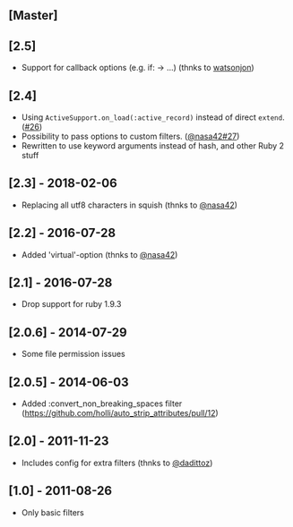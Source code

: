 ## [Master]

## [2.5]

  - Support for callback options (e.g. if: -> ...) (thnks to [watsonjon](https://github.com/holli/auto_strip_attributes/pull/28))

## [2.4]

  - Using `ActiveSupport.on_load(:active_record)` instead of direct `extend`. ([#26](https://github.com/holli/auto_strip_attributes/commit/02431f07fcd880baaa352fc3e5a47d07c6d3935d))
  - Possibility to pass options to custom filters. ([@nasa42#27](https://github.com/holli/auto_strip_attributes/pull/27))
  - Rewritten to use keyword arguments instead of hash, and other Ruby 2 stuff 

## [2.3] - 2018-02-06

  - Replacing all utf8 characters in squish (thnks to [@nasa42](https://github.com/holli/auto_strip_attributes/pull/24))

## [2.2] - 2016-07-28

  - Added 'virtual'-option (thnks to [@nasa42](https://github.com/holli/auto_strip_attributes/pull/23))

## [2.1] - 2016-07-28

  - Drop support for ruby 1.9.3

## [2.0.6] - 2014-07-29

  - Some file permission issues

## [2.0.5] - 2014-06-03

  - Added :convert_non_breaking_spaces filter (https://github.com/holli/auto_strip_attributes/pull/12)

## [2.0] - 2011-11-23

  - Includes config for extra filters (thnks to [@dadittoz](https://github.com/holli/auto_strip_attributes/issues/1))

## [1.0] - 2011-08-26

  - Only basic filters
